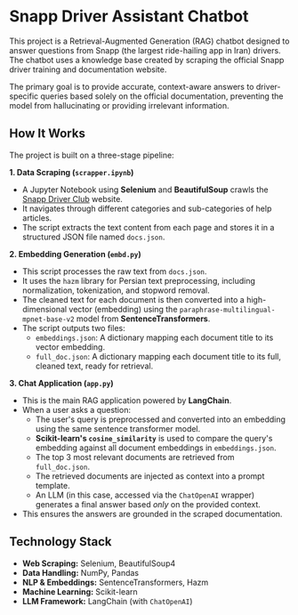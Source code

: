 # Snapp Driver Assistant Chatbot

This project is a Retrieval-Augmented Generation (RAG) chatbot designed to answer questions from Snapp (the largest ride-hailing app in Iran) drivers. The chatbot uses a knowledge base created by scraping the official Snapp driver training and documentation website.

The primary goal is to provide accurate, context-aware answers to driver-specific queries based solely on the official documentation, preventing the model from hallucinating or providing irrelevant information.

## How It Works

The project is built on a three-stage pipeline:

**1. Data Scraping (`scrapper.ipynb`)**
- A Jupyter Notebook using **Selenium** and **BeautifulSoup** crawls the [Snapp Driver Club](https://club.snapp.ir/training-center/) website.
- It navigates through different categories and sub-categories of help articles.
- The script extracts the text content from each page and stores it in a structured JSON file named `docs.json`.

**2. Embedding Generation (`embd.py`)**
- This script processes the raw text from `docs.json`.
- It uses the `hazm` library for Persian text preprocessing, including normalization, tokenization, and stopword removal.
- The cleaned text for each document is then converted into a high-dimensional vector (embedding) using the `paraphrase-multilingual-mpnet-base-v2` model from **SentenceTransformers**.
- The script outputs two files:
    - `embeddings.json`: A dictionary mapping each document title to its vector embedding.
    - `full_doc.json`: A dictionary mapping each document title to its full, cleaned text, ready for retrieval.

**3. Chat Application (`app.py`)**
- This is the main RAG application powered by **LangChain**.
- When a user asks a question:
    - The user's query is preprocessed and converted into an embedding using the same sentence transformer model.
    - **Scikit-learn's `cosine_similarity`** is used to compare the query's embedding against all document embeddings in `embeddings.json`.
    - The top 3 most relevant documents are retrieved from `full_doc.json`.
    - The retrieved documents are injected as context into a prompt template.
    - An LLM (in this case, accessed via the `ChatOpenAI` wrapper) generates a final answer based *only* on the provided context.
- This ensures the answers are grounded in the scraped documentation.

## Technology Stack

- **Web Scraping:** Selenium, BeautifulSoup4
- **Data Handling:** NumPy, Pandas
- **NLP & Embeddings:** SentenceTransformers, Hazm
- **Machine Learning:** Scikit-learn
- **LLM Framework:** LangChain (with `ChatOpenAI`)
